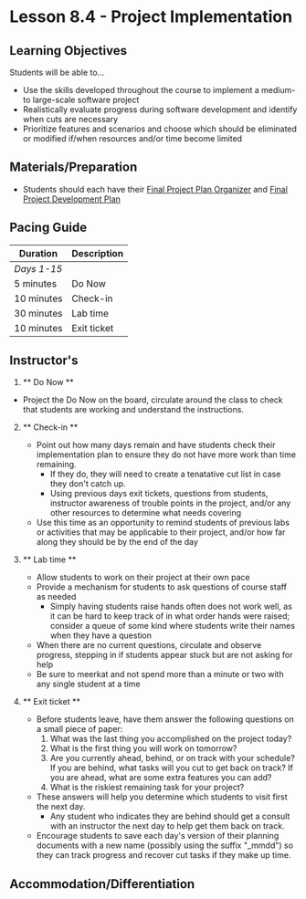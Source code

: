 # Lesson 8.4 - Project Implementation

## Learning Objectives
Students will be able to...
  * Use the skills developed throughout the course to implement a medium- to large-scale software project
  * Realistically evaluate progress during software development and identify when cuts are necessary
  * Prioritize features and scenarios and choose which should be eliminated or modified if/when resources and/or time become limited


## Materials/Preparation
* Students should each have their [Final Project Plan Organizer] and [Final Project Development Plan]

## Pacing Guide

| Duration      | Description                                   |
| ------------- | --------------------------------------------- |
| _Days 1-15_   |                                               |
| 5 minutes     | Do Now |
| 10 minutes    | Check-in                                      |
| 30 minutes    | Lab time                                      |
| 10 minutes    | Exit ticket                                   |



## Instructor's 
1. ** Do Now **
  * Project the Do Now on the board, circulate around the class to check that students are working and understand the instructions.
2.  ** Check-in **
    - Point out how many days remain and have students check their implementation plan to ensure they do not have more work than time remaining.
        - If they do, they will need to create a tenatative cut list in case they don't catch up.
        -   Using previous days exit tickets, questions from students, instructor awareness of trouble points in the project, and/or any other resources to determine what needs covering
    -   Use this time as an opportunity to remind students of previous labs or activities that may be applicable to their project, and/or how far along they should be by the end of the day

2.  ** Lab time ** 
    -   Allow students to work on their project at their own pace
    -   Provide a mechanism for students to ask questions of course staff as needed
        -   Simply having students raise hands often does not work well, as it can be hard to keep track of in what order hands were raised; consider a queue of some kind where students write their names when they have a question
    -   When there are no current questions, circulate and observe progress, stepping in if students appear stuck but are not asking for help
    -   Be sure to meerkat and not spend more than a minute or two with any single student at a time

3.  ** Exit ticket ** 
    -   Before students leave, have them answer the following questions on a small piece of paper:
        1.  What was the last thing you accomplished on the project today?
        2.  What is the first thing you will work on tomorrow?
        3.  Are you currently ahead, behind, or on track with your schedule?  If you are behind, what tasks will you cut to get back on track?  If you are ahead, what are some extra features you can add?
        4.  What is the riskiest remaining task for your project?
    -   These answers will help you determine which students to visit first the next day.
        -   Any student who indicates they are behind should get a consult with an instructor the next day to help get them back on track.
    -   Encourage students to save each day's version of their planning documents with a new name (possibly using the suffix "_mmdd") so they can track progress and recover cut tasks if they make up time.


## Accommodation/Differentiation

[Final Project Plan Organizer]:https://teals-introcs.gitbooks.io/2nd-semester-introduction-to-computer-science-pri/content/units/8_unit/final_project_plan_organizer.docx
[Final Project Development Plan]:https://teals-introcs.gitbooks.io/2nd-semester-introduction-to-computer-science-pri/content/units/8_unit/final_project_development_plan.docx
